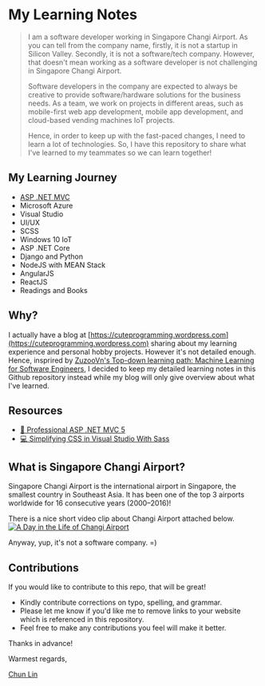 # My Learning Notes

> I am a software developer working in Singapore Changi Airport. As you can tell from the company name, firstly, it is not a startup in Silicon Valley. Secondly, it is not a software/tech company. However, that doesn't mean working as a software developer is not challenging in Singapore Changi Airport.
> 
> Software developers in the company are expected to always be creative to provide software/hardware solutions for the business needs. As a team, we work on projects in different areas, such as mobile-first web app development, mobile app development, and cloud-based vending machines IoT projects.
> 
> Hence, in order to keep up with the fast-paced changes, I need to learn a lot of technologies. So, I have this repository to share what I've learned to my teammates so we can learn together!

## My Learning Journey

 - [ASP .NET MVC](/aspnet/mvc)
 - Microsoft Azure
 - Visual Studio
 - UI/UX
 - SCSS
 - Windows 10 IoT
 - ASP .NET Core
 - Django and Python
 - NodeJS with MEAN Stack
 - AngularJS
 - ReactJS
 - Readings and Books
 
## Why?
I actually have a blog at [https://cuteprogramming.wordpress.com](https://cuteprogramming.wordpress.com) sharing about my learning experience and personal hobby projects. However it's not detailed enough. Hence, insprired by [ZuzooVn's Top-down learning path: Machine Learning for Software Engineers](https://github.com/ZuzooVn/machine-learning-for-software-engineers), I decided to keep my detailed learning notes in this Github repository instead while my blog will only give overview about what I've learned.

## Resources
 - [:book: Professional ASP .NET MVC 5](https://www.amazon.com/Professional-ASP-NET-MVC-Jon-Galloway/dp/1118794753)
 - [:computer: Simplifying CSS in Visual Studio With Sass](https://www.pluralsight.com/courses/simplifying-css-visual-studio-sass)

## What is Singapore Changi Airport?
Singapore Changi Airport is the international airport in Singapore, the smallest country in Southeast Asia. It has been one of the top 3 airports worldwide for 16 consecutive years (2000–2016)!

There is a nice short video clip about Changi Airport attached below.
[![A Day in the Life of Changi Airport](http://img.youtube.com/vi/CFRHDm2a28s/0.jpg)](http://www.youtube.com/watch?v=CFRHDm2a28s)

Anyway, yup, it's not a software company. =)

## Contributions
If you would like to contribute to this repo, that will be great!

 - Kindly contribute corrections on typo, spelling, and grammar.
 - Please let me know if you'd like me to remove links to your website which is referenced in this repository.
 - Feel free to make any contributions you feel will make it better.

Thanks in advance!


Warmest regards,

[Chun Lin](https://goh-chunlin.github.io)
